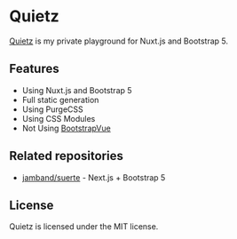 # Quietz

[Quietz](https://quietz.netlify.app) is my private playground for Nuxt.js and Bootstrap 5.

## Features

- Using Nuxt.js and Bootstrap 5
- Full static generation
- Using PurgeCSS
- Using CSS Modules
- Not Using [BootstrapVue](https://bootstrap-vue.org/)

## Related repositories

- [jamband/suerte](https://github.com/jamband/suerte) - Next.js + Bootstrap 5

## License

Quietz is licensed under the MIT license.
